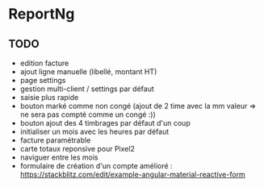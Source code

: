 # ReportNg

## TODO

- edition facture
- ajout ligne manuelle (libellé, montant HT)
- page settings
- gestion multi-client / settings par défaut
- saisie plus rapide
- bouton marké comme non congé (ajout de 2 time avec la mm valeur => ne sera pas compté comme un congé :))
- bouton ajout des 4 timbrages par défaut d'un coup
- initialiser un mois avec les heures par défaut
- facture paramétrable
- carte totaux reponsive pour Pixel2
- naviguer entre les mois
- formulaire de création d'un compte amélioré : https://stackblitz.com/edit/example-angular-material-reactive-form
